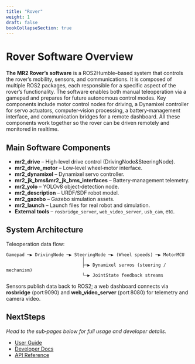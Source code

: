 ```yaml
---
title: "Rover"
weight: 1
draft: false
bookCollapseSection: true
---
```

# Rover Software Overview

**The MR2 Rover’s software** is a ROS2Humble–based system that controls the rover’s mobility, sensors, and communications. It is composed of multiple ROS2 packages, each responsible for a specific aspect of the rover’s functionality. The software enables both manual teleoperation via a gamepad and prepares for future autonomous control modes. Key components include motor control nodes for driving, a Dynamixel controller for servo actuators, computer‑vision processing, a battery‑management interface, and communication bridges for a remote dashboard. All these components work together so the rover can be driven remotely and monitored in realtime.

## Main Software Components
- **mr2_drive** – High‑level drive control (DrivingNode&SteeringNode).  
- **mr2_drive_motor** – Low‑level wheel‑motor interface.  
- **mr2_dynamixel** – Dynamixel servo controller.  
- **mr2_jk_bms&mr2_jk_bms_interfaces** – Battery‑management telemetry.  
- **mr2_yolo** – YOLOv8 object‑detection node.  
- **mr2_description** – URDF/SDF robot model.  
- **mr2_gazebo** – Gazebo simulation assets.  
- **mr2_launch** – Launch files for real robot and simulation.  
- **External tools** – `rosbridge_server`, `web_video_server`, `usb_cam`, etc.

## System Architecture
Teleoperation data flow:

```
Gamepad ─▶ DrivingNode ─▶ SteeringNode ─▶ (Wheel speeds) ─▶ MotorMCU
                             │
                             ├─▶ Dynamixel servos (steering / mechanism)
                             └─▶ JointState feedback streams
```

Sensors publish data back to ROS2; a web dashboard connects via **rosbridge** (port 9090) and **web_video_server** (port 8080) for telemetry and camera video.

## NextSteps
*Head to the sub‑pages below for full usage and developer details.*

- [User Guide]({{<ref"rover_user_guide.md">}})  
- [Developer Docs]({{<ref"rover_developer.md">}})  
- [API Reference]({{<ref"rover_api.md">}})  
